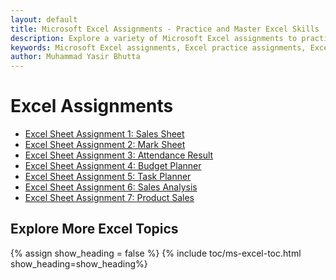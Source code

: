 ```yaml
---
layout: default
title: Microsoft Excel Assignments - Practice and Master Excel Skills  
description: Explore a variety of Microsoft Excel assignments to practice and master Excel skills. Learn data entry, formatting, formulas, charts, and data analysis techniques. Perfect for beginners and professionals to enhance productivity and Excel expertise.  
keywords: Microsoft Excel assignments, Excel practice assignments, Excel beginner tutorials, Excel data entry, Excel formatting, Excel formulas and functions, Excel charts, Excel data analysis, Excel productivity tips, Excel skill-building
author: Muhammad Yasir Bhutta
---
```


# Excel Assignments

- [Excel Sheet Assignment 1: Sales Sheet](assign1.md)
- [Excel Sheet Assignment 2: Mark Sheet](assign2.md)
- [Excel Sheet Assignment 3: Attendance Result](assign3.md)
- [Excel Sheet Assignment 4: Budget Planner](assign4.md)
- [Excel Sheet Assignment 5: Task Planner](assign5.md)
- [Excel Sheet Assignment 6: Sales Analysis](assign6.md)
- [Excel Sheet Assignment 7: Product Sales](assign7.md)

## Explore More Excel Topics

{% assign show_heading = false %}
{% include toc/ms-excel-toc.html show_heading=show_heading%}

<script async src="https://pagead2.googlesyndication.com/pagead/js/adsbygoogle.js?client=ca-pub-1602443888929206"
     crossorigin="anonymous"></script>
<ins class="adsbygoogle"
     style="display:block"
     data-ad-format="autorelaxed"
     data-ad-client="ca-pub-1602443888929206"
     data-ad-slot="7879511511"></ins>
<script>
     (adsbygoogle = window.adsbygoogle || []).push({});
</script>